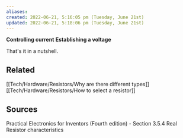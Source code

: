 ```yaml
---
aliases: 
created: 2022-06-21, 5:16:05 pm (Tuesday, June 21st)
updated: 2022-06-21, 5:18:06 pm (Tuesday, June 21st)
---
```

**Controlling current**
**Establishing a voltage**

That's it in a nutshell.

## Related
[[Tech/Hardware/Resistors/Why are there different types]]
[[Tech/Hardware/Resistors/How to select a resistor]]

## Sources
Practical Electronics for Inventors (Fourth edition) - Section 3.5.4 Real Resistor characteristics